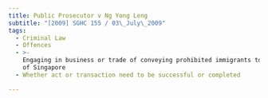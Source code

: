 ```yaml
---
title: Public Prosecutor v Ng Yong Leng
subtitle: "[2009] SGHC 155 / 03\_July\_2009"
tags:
  - Criminal Law
  - Offences
  - >-
    Engaging in business or trade of conveying prohibited immigrants to or out
    of Singapore
  - Whether act or transaction need to be successful or completed

---
```


